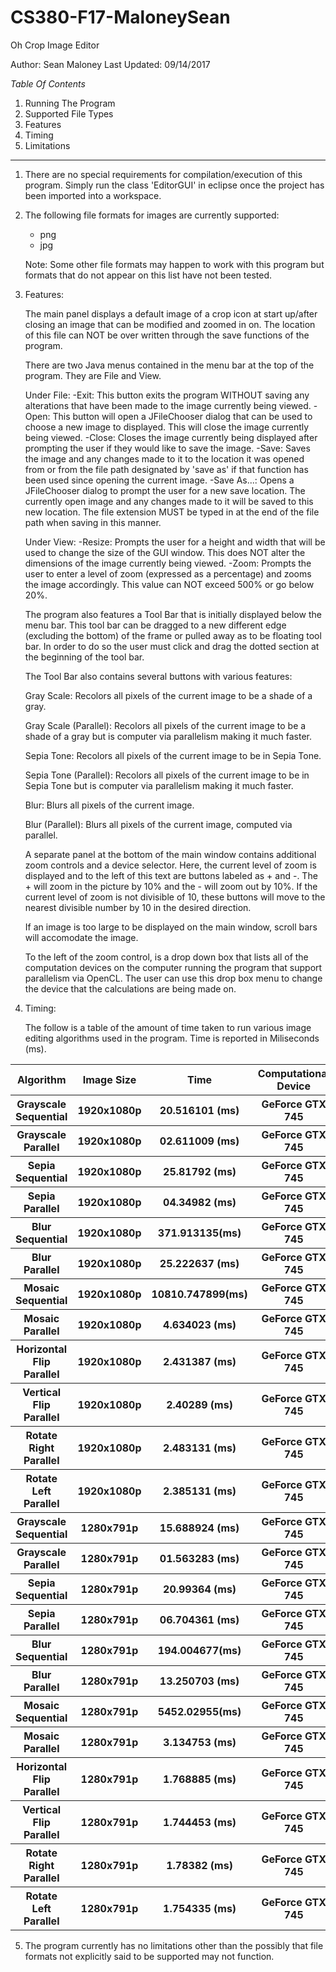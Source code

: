 # CS380-F17-MaloneySean
Oh Crop Image Editor

Author: Sean Maloney
Last Updated: 09/14/2017


   *Table Of Contents*

1. Running The Program
2. Supported File Types
3. Features
4. Timing
5. Limitations


**************************

1. There are no special requirements for compilation/execution of this program. Simply run the class 'EditorGUI' in eclipse
once the project has been imported into a workspace.

2. The following file formats for images are currently supported:
	- png
	- jpg
	
	Note: Some other file formats may happen to work with this program but formats that do not
	appear on this list have not been tested.

3. Features:

   The main panel displays a default image of a crop icon at start up/after closing an image that can be modified and zoomed in on. The location
   of this file can NOT be over written through the save functions of the program.
   
   There are two Java menus contained in the menu bar at the top of the program. They are File and View.
   
   Under File:
      -Exit: This button exits the program WITHOUT saving any alterations that have been made to the image currently being viewed.
      -Open: This button will open a JFileChooser dialog that can be used to choose a new image to displayed. This will close the image
      currently being viewed.
      -Close: Closes the image currently being displayed after prompting the user if they would like to save the image.
      -Save: Saves the image and any changes made to it to the location it was opened from or from the file path designated by 'save as' if
      that function has been used since opening the current image.
      -Save As...: Opens a JFileChooser dialog to prompt the user for a new save location. The currently open image and any changes made to it
      will be saved to this new location. The file extension MUST be typed in at the end of the file path when saving in this manner.
      
      
   Under View:
   	  -Resize: Prompts the user for a height and width that will be used to change the size of the GUI window. This does NOT alter the dimensions
   	  of the image currently being viewed.
   	  -Zoom: Prompts the user to enter a level of zoom (expressed as a percentage) and zooms the image accordingly. This value can NOT exceed 
   	  500% or go below 20%.
   	  
   The program also features a Tool Bar that is initially displayed below the menu bar. This tool bar can be dragged to a new different edge 
   (excluding the bottom) of the frame or pulled away as to be  floating tool bar. In order to do so the user must click and drag the dotted 
   section at the beginning of the tool bar.
   
   The Tool Bar also contains several buttons with various features:
   
   Gray Scale: Recolors all pixels of the current image to be a shade of a gray. 
   
   Gray Scale (Parallel): Recolors all pixels of the current image to be a shade of a gray but is computer via parallelism making it much faster. 
   
   Sepia Tone: Recolors all pixels of the current image to be in Sepia Tone.
   
   Sepia Tone (Parallel): Recolors all pixels of the current image to be in Sepia Tone but is computer via parallelism making it much faster. 
   
   Blur: Blurs all pixels of the current image. 
   
   Blur (Parallel): Blurs all pixels of the current image, computed via parallel.      
       
   A separate panel at the bottom of the main window contains additional zoom controls and a device selector. Here, the current level of zoom is displayed and to the 
   left of this text are buttons labeled as + and -. The + will zoom in the picture by 10% and the - will zoom out by 10%. If the current level of
   zoom is not divisible of 10, these buttons will move to the nearest divisible number by 10 in the desired direction.
   
   If an image is too large to be displayed on the main window, scroll bars will accomodate the image.
   
   To the left of the zoom control, is a drop down box that lists all of the computation devices on the computer running the program that support parallelism via OpenCL. The user can use this drop box menu to change the device that the calculations are being made on.
  
4. Timing:

	The follow is a table of the amount of time taken to run various image editing algorithms used in the program. Time is reported in Miliseconds (ms).

<table style = "width50%">
	<tr>
		<th>Algorithm</th>
		<th>Image Size</th>
		<th>Time</th>
		<th>Computational Device</th>
	</tr>
	<tr>
		<th>Grayscale Sequential</th>
		<th>1920x1080p</th>
		<th>20.516101 (ms)</th>
		<th>GeForce GTX 745</th>
	</tr>
	<tr>
		<th>Grayscale Parallel</th>
		<th>1920x1080p</th>
		<th>02.611009 (ms)</th>
		<th>GeForce GTX 745</th>
	</tr>
	<tr>
		<th>Sepia Sequential</th>
		<th>1920x1080p</th>
		<th>25.81792 (ms)</th>
		<th>GeForce GTX 745</th>
	</tr>
	<tr>
		<th>Sepia Parallel</th>
		<th>1920x1080p</th>
		<th>04.34982 (ms)</th>
		<th>GeForce GTX 745</th>
	</tr>
	<tr>
		<th>Blur Sequential</th>
		<th>1920x1080p</th>
		<th>371.913135(ms)</th>
		<th>GeForce GTX 745</th>
	</tr>
	<tr>
		<th>Blur Parallel</th>
		<th>1920x1080p</th>
		<th>25.222637 (ms)</th>
		<th>GeForce GTX 745</th>
	</tr>
	<tr>
		<th>Mosaic Sequential</th>
		<th>1920x1080p</th>
		<th>10810.747899(ms)</th>
		<th>GeForce GTX 745</th>
	</tr>
	<tr>
		<th>Mosaic Parallel</th>
		<th>1920x1080p</th>
		<th>4.634023 (ms)</th>
		<th>GeForce GTX 745</th>
	</tr>
		<tr>
		<th>Horizontal Flip Parallel</th>
		<th>1920x1080p</th>
		<th>2.431387 (ms)</th>
		<th>GeForce GTX 745</th>
	</tr>
	<tr>
		<th>Vertical Flip Parallel</th>
		<th>1920x1080p</th>
		<th>2.40289 (ms)</th>
		<th>GeForce GTX 745</th>
	</tr>
	<tr>
		<th>Rotate Right Parallel</th>
		<th>1920x1080p</th>
		<th>2.483131 (ms)</th>
		<th>GeForce GTX 745</th>
	</tr>
	<tr>
		<th>Rotate Left Parallel</th>
		<th>1920x1080p</th>
		<th>2.385131 (ms)</th>
		<th>GeForce GTX 745</th>
	</tr>
	<tr>
		<th>Grayscale Sequential</th>
		<th>1280x791p</th>
		<th>15.688924 (ms)</th>
		<th>GeForce GTX 745</th>
	</tr>
	<tr>
		<th>Grayscale Parallel</th>
		<th>1280x791p</th>
		<th>01.563283 (ms)</th>
		<th>GeForce GTX 745</th>
	</tr>
	<tr>
		<th>Sepia Sequential</th>
		<th>1280x791p</th>
		<th>20.99364 (ms)</th>
		<th>GeForce GTX 745</th>
	</tr>
	<tr>
		<th>Sepia Parallel</th>
		<th>1280x791p</th>
		<th>06.704361 (ms)</th>
		<th>GeForce GTX 745</th>
	</tr>
	<tr>
		<th>Blur Sequential</th>
		<th>1280x791p</th>
		<th>194.004677(ms)</th>
		<th>GeForce GTX 745</th>
	</tr>
	<tr>
		<th>Blur Parallel</th>
		<th>1280x791p</th>
		<th>13.250703 (ms)</th>
		<th>GeForce GTX 745</th>
	</tr>
		<tr>
		<th>Mosaic Sequential</th>
		<th>1280x791p</th>
		<th>5452.02955(ms)</th>
		<th>GeForce GTX 745</th>
	</tr>
	<tr>
		<th>Mosaic Parallel</th>
		<th>1280x791p</th>
		<th>3.134753 (ms)</th>
		<th>GeForce GTX 745</th>
	</tr>
	<tr>
		<th>Horizontal Flip Parallel</th>
		<th>1280x791p</th>
		<th>1.768885 (ms)</th>
		<th>GeForce GTX 745</th>
	</tr>
	<tr>
		<th>Vertical Flip Parallel</th>
		<th>1280x791p</th>
		<th>1.744453 (ms)</th>
		<th>GeForce GTX 745</th>
	</tr>
	<tr>
		<th>Rotate Right Parallel</th>
		<th>1280x791p</th>
		<th>1.78382 (ms)</th>
		<th>GeForce GTX 745</th>
	</tr>
	<tr>
		<th>Rotate Left Parallel</th>
		<th>1280x791p</th>
		<th>1.754335 (ms)</th>
		<th>GeForce GTX 745</th>
	</tr>
	
</table>
	
5. The program currently has no limitations other than the possibly that file formats not explicitly said to be supported may not function.

